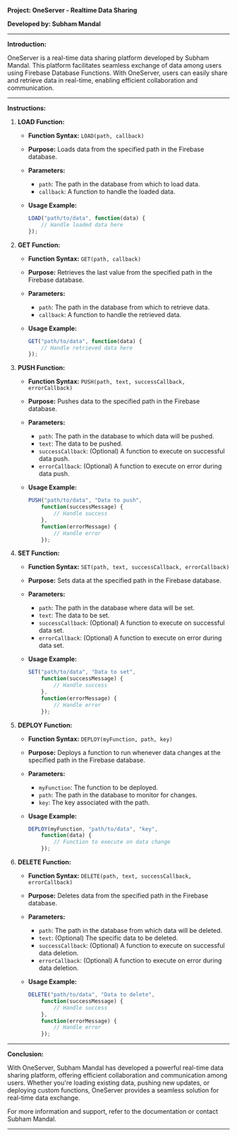 **Project: OneServer - Realtime Data Sharing**

**Developed by: Subham Mandal**

---

**Introduction:**

OneServer is a real-time data sharing platform developed by Subham Mandal. This platform facilitates seamless exchange of data among users using Firebase Database Functions. With OneServer, users can easily share and retrieve data in real-time, enabling efficient collaboration and communication.

---


**Instructions:**

1. **LOAD Function:**

   - **Function Syntax:** `LOAD(path, callback)`

   - **Purpose:** Loads data from the specified path in the Firebase database.

   - **Parameters:**
     - `path`: The path in the database from which to load data.
     - `callback`: A function to handle the loaded data.

   - **Usage Example:**
     ```javascript
     LOAD("path/to/data", function(data) {
         // Handle loaded data here
     });
     ```

2. **GET Function:**

   - **Function Syntax:** `GET(path, callback)`

   - **Purpose:** Retrieves the last value from the specified path in the Firebase database.

   - **Parameters:**
     - `path`: The path in the database from which to retrieve data.
     - `callback`: A function to handle the retrieved data.

   - **Usage Example:**
     ```javascript
     GET("path/to/data", function(data) {
         // Handle retrieved data here
     });
     ```

3. **PUSH Function:**

   - **Function Syntax:** `PUSH(path, text, successCallback, errorCallback)`

   - **Purpose:** Pushes data to the specified path in the Firebase database.

   - **Parameters:**
     - `path`: The path in the database to which data will be pushed.
     - `text`: The data to be pushed.
     - `successCallback`: (Optional) A function to execute on successful data push.
     - `errorCallback`: (Optional) A function to execute on error during data push.

   - **Usage Example:**
     ```javascript
     PUSH("path/to/data", "Data to push", 
         function(successMessage) {
             // Handle success
         },
         function(errorMessage) {
             // Handle error
         });
     ```

4. **SET Function:**

   - **Function Syntax:** `SET(path, text, successCallback, errorCallback)`

   - **Purpose:** Sets data at the specified path in the Firebase database.

   - **Parameters:**
     - `path`: The path in the database where data will be set.
     - `text`: The data to be set.
     - `successCallback`: (Optional) A function to execute on successful data set.
     - `errorCallback`: (Optional) A function to execute on error during data set.

   - **Usage Example:**
     ```javascript
     SET("path/to/data", "Data to set", 
         function(successMessage) {
             // Handle success
         },
         function(errorMessage) {
             // Handle error
         });
     ```

5. **DEPLOY Function:**

   - **Function Syntax:** `DEPLOY(myFunction, path, key)`

   - **Purpose:** Deploys a function to run whenever data changes at the specified path in the Firebase database.

   - **Parameters:**
     - `myFunction`: The function to be deployed.
     - `path`: The path in the database to monitor for changes.
     - `key`: The key associated with the path.

   - **Usage Example:**
     ```javascript
     DEPLOY(myFunction, "path/to/data", "key",
         function(data) {
             // Function to execute on data change
         });
     ```

6. **DELETE Function:**

   - **Function Syntax:** `DELETE(path, text, successCallback, errorCallback)`

   - **Purpose:** Deletes data from the specified path in the Firebase database.

   - **Parameters:**
     - `path`: The path in the database from which data will be deleted.
     - `text`: (Optional) The specific data to be deleted.
     - `successCallback`: (Optional) A function to execute on successful data deletion.
     - `errorCallback`: (Optional) A function to execute on error during data deletion.

   - **Usage Example:**
     ```javascript
     DELETE("path/to/data", "Data to delete", 
         function(successMessage) {
             // Handle success
         },
         function(errorMessage) {
             // Handle error
         });
     ```

---

**Conclusion:**

With OneServer, Subham Mandal has developed a powerful real-time data sharing platform, offering efficient collaboration and communication among users. Whether you're loading existing data, pushing new updates, or deploying custom functions, OneServer provides a seamless solution for real-time data exchange.

For more information and support, refer to the documentation or contact Subham Mandal.

---

